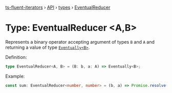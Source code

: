 [ts-fluent-iterators](../../README.md) › [API](../index.md) › [types](../index.md#Types) › [EventualReducer](eventual_reducer.md)

# Type: EventualReducer <**A**,**B**>

Represents a binary operator accepting argument of types `B` and `A` and returning a
value of type [`Eventually<B>`](eventually.md).

Definition:

```typescript
type EventualReducer<A, B> = (B: b, a: A) => Eventually<B>;
```

Example:

```typescript
const sum: EventualReducer<number, number> = (b, a) => Promise.resolve(b + a);
```
